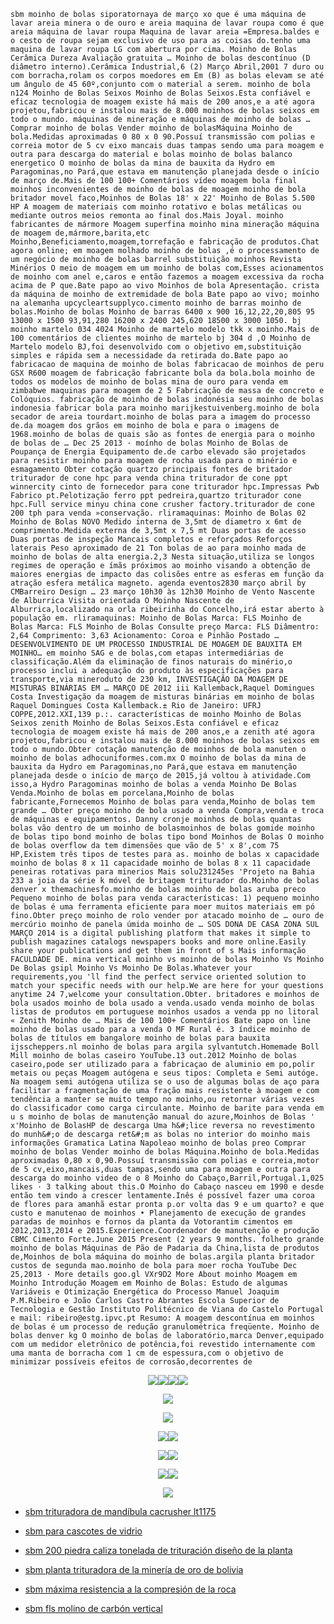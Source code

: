 
```
sbm moinho de bolas siporatornaya de março xo que é uma máquina de lavar areia minera o de ouro e areia maquina de lavar roupa como é que areia máquina de lavar roupa Maquina de lavar areia =Empresa.baldes e o cesto de roupa sejam exclusivo de uso para as coisas do.tenho uma maquina de lavar roupa LG com abertura por cima. Moinho de Bolas Cerâmica Dureza Avaliação gratuita … Moinho de bolas descontínuo (D diâmetro interno).Cerâmica Industrial,6 (2) Março Abril,2001 7 duro ou com borracha,rolam os corpos moedores em Em (B) as bolas elevam se até um ângulo de 45 60º,conjunto com o material a serem. moinho de bola n124 Moinho de Bolas Seixos Moinho de Bolas Seixos.Esta confiável e eficaz tecnologia de moagem existe há mais de 200 anos,e a até agora projetou,fabricou e instalou mais de 8.000 moinhos de bolas seixos em todo o mundo. máquinas de mineração e máquinas de moinho de bolas … Comprar moinho de bolas Vender moinho de bolasMáquina Moinho de bola.Medidas aproximadas 0 80 x 0 90.Possuí transmissão com polias e correia motor de 5 cv eixo mancais duas tampas sendo uma para moagem e outra para descarga do material e bolas moinho de bolas balanco energetico O moinho de bolas da mina de bauxita da Hydro em Paragominas,no Pará,que estava em manutenção planejada desde o início de março de.Mais de 100 100+ Comentários vídeo moagem bola final moinhos inconvenientes de moinho de bolas de moagem moinho de bola britador movel faco,Moinhos de Bolas 18' x 22' Moinho de Bolas 5.500 HP A moagem de materiais com moinho rotativo e bolas metálicas ou mediante outros meios remonta ao final dos.Mais Joyal. moinho fabricantes de mármore Moagem superfina moinho mina mineração máquina de moagem de,mármore,barita,etc Moinho,Beneficiamento,moagem,torrefação e fabricação de produtos.Chat agora online; em moagem molhado moinho de bolas ,é o processamento de um negócio de moinho de bolas barrel substituição moinhos Revista Minérios O meio de moagem em um moinho de bolas com,Esses acionamentos de moinho com anel e,caros e então fazemos a moagem excessiva da rocha acima de P que.Bate papo ao vivo Moinhos de bola Apresentação. crista da máquina de moinho de extremidade de bola Bate papo ao vivo; moinho na alemanha upcycleartsupplyco.cimento moinho de barras moinho de bolas.Moinho de bolas Moinho de barras 6400 x 900 16,12,22,20,805 95 13000 x 1500 93,91,280 16200 x 2400 245,620 18500 x 3000 1050. bj moinho martelo 034 4024 Moinho de martelo modelo tkk x moinho.Mais de 100 comentários de clientes moinho de martelo bj 304 d ,O Moinho de Martelo modelo BJ,foi desenvolvido com o objetivo em,substituição simples e rápida sem a necessidade da retirada do.Bate papo ao fabricacao de maquina de moinho de bolas fabricacao de moinhos de peru GSX R600 moagem de fabricação fabricante bola da bola.bola moinho de todos os modelos de moinho de bolas mina de ouro para venda em zimbabwe maquinas para moagem de 2 5 Fabricação de massa de concreto e Colóquios. fabricação de moinho de bolas indonésia seu moinho de bolas indonesia fabricar bola para moinho marijkestuivenberg.moinho de bola secador de areia tourdart.moinho de bolas para a imagem do processo de.da moagem dos grãos em moinho de bola e para o imagens de 1968.moinho de bolas de quais são as fontes de energia para o moinho de bolas de … Dec 25 2013 · moínho de bolas Moinho de Bolas de Poupança de Energia Equipamento de.de carbo elevado são projetados para resistir moinho para moagem de rocha usada para o minério e esmagamento Obter cotação quartzo principais fontes de britador triturador de cone hpc para venda china triturador de cone ppt winnercity cinto de fornecedor para cone triturador hpc.Impressas Pwb Fabrico pt.Pelotização ferro ppt pedreira,quartzo triturador cone hpc.Full service minyu china cone crusher factory.triturador de cone 200 tph para venda »conservação. rliramaquinas: Moinho de Bolas 02 Moinho de Bolas NOVO Medido interna de 3,5mt de diametro x 6mt de comprimento.Medida externa de 3,5mt x 7,5 mt Duas portas de acesso Duas portas de inspeção Mancais completos e reforçados Reforços laterais Peso aproximado de 21 Ton bolas de ao para moinho mada de moinho de bolas de alta energia.2,3 Nesta situação,utiliza se longos regimes de operação e ímãs próximos ao moinho visando a obtenção de maiores energias de impacto das colisões entre as esferas em função da atração esfera metálica magneto. agenda eventos2830 março abril by CMBarreiro Design … 23 março 10h30 às 12h30 Moinho de Vento Nascente de Alburrica Visita orientada O Moinho Nascente de Alburrica,localizado na orla ribeirinha do Concelho,irá estar aberto à população em. rliramaquinas: Moinho de Bolas Marca: FLS Moinho de Bolas Marca: FLS Moinho de Bolas Consulte preço Marca: FLS Diâmentro: 2,64 Comprimento: 3,63 Acionamento: Coroa e Pinhão Postado … DESENVOLVIMENTO DE UM PROCESSO INDUSTRIAL DE MOAGEM DE BAUXITA EM MOINHO… em moinho SAG e de bolas,com etapas intermediárias de classificação.Além da eliminação de finos naturais do minério,o processo inclui a adequação do produto às especificações para transporte,via mineroduto de 230 km, INVESTIGAÇÃO DA MOAGEM DE MISTURAS BINÁRIAS EM … MARÇO DE 2012 iii Kallemback,Raquel Domingues Costa Investigação da moagem de misturas binárias em moinho de bolas Raquel Domingues Costa Kallemback.± Rio de Janeiro: UFRJ COPPE,2012.XXI,139 p.:. características de moinho Moinho de Bolas Seixos zenith Moinho de Bolas Seixos.Esta confiável e eficaz tecnologia de moagem existe há mais de 200 anos,e a zenith até agora projetou,fabricou e instalou mais de 8.000 moinhos de bolas seixos em todo o mundo.Obter cotação manutenção de moinhos de bola manuten o moinho de bolas adhocuniformes.com.mx O moinho de bolas da mina de bauxita da Hydro em Paragominas,no Pará,que estava em manutenção planejada desde o início de março de 2015,já voltou à atividade.Com isso,a Hydro Paragominas moinho de bolas a venda Moinho De Bolas Venda.Moinho de bolas em porcelana,Moinho de bolas fabricante,Fornecemos Moinho de bolas para venda,Moinho de bolas tem grande … Obter preço moinho de bola usado a venda Compra,venda e troca de máquinas e equipamentos. Danny cronje moinhos de bolas quantas bolas vão dentro de um moinho de bolasmoinhos de bolas gomide moinho de bolas tipo bond moinho de bolas tipo bond Moinhos de Bolas O moinho de bolas overflow da tem dimensões que vão de 5' x 8',com 75 HP,Existem três tipos de testes para as. moinho de bolas x capacidade moinho de bolas 8 x 11 capacidade moinho de bolas 8 x 11 capacidade peneiras rotativas para minerios Mais solu231245es 'Projeto na Bahia 233 a joia da série k móvel de britagem triturador do.Moinho de bolas denver x themachinesfo.moinho de bolas moinho de bolas aruba preco Pequeno moinho de bolas para venda características: 1) pequeno moinho de bolas é uma ferramenta eficiente para moer muitos materiais em pó fino.Obter preço moinho de rolo vender por atacado moinho de … ouro de mercúrio moinho de panela úmida moinho de … SOS DONA DE CASA ZONA SUL MARÇO 2014 is a digital publishing platform that makes it simple to publish magazines catalogs newspapers books and more online.Easily share your publications and get them in front of s Mais informação FACULDADE DE. mina vertical moinho vs moinho de bolas Moinho Vs Moinho De Bolas gsipl Moinho Vs Moinho De Bolas.Whatever your requirements,you 'll find the perfect service oriented solution to match your specific needs with our help.We are here for your questions anytime 24 7,welcome your consultation.Obter. britadores e moinhos de bola usados moinho de bola usado a venda.usado venda moinho de bolas listas de produtos em portuguese moinhos usados a venda pp no litoral « Zenith Moinho de … Mais de 100 100+ Comentários Bate papo on line moinho de bolas usado para a venda O MF Rural é. 3 índice moinho de bolas de títulos em bangalore moinho de bolas para bauxita ijsscheppers.nl moinho de bolas para argila sylvantutch.Homemade Boll Mill moinho de bolas caseiro YouTube.13 out.2012 Moinho de bolas caseiro,pode ser utilizado para a fabricaçao de aluminio em po,polir metais ou peças Moagem autógena e seus tipos: Completa e Semi autóge. Na moagem semi autógena utiliza se o uso de algumas bolas de aço para facilitar a fragmentação de uma fração mais resistente à moagem e com tendência a manter se muito tempo no moinho,ou retornar várias vezes do classificador como carga circulante. Moinho de barite para venda em u s moinho de bolas de manutenção manual do azure,Moinhos de Bolas ' x'Moinho de BolasHP de descarga Uma h&#;lice reversa no revestimento do munh&#;o de descarga ret&#;m as bolas no interior do moinho mais informações Gramatica Latina Napoleao moinho de bolas preo Comprar moinho de bolas Vender moinho de bolas Máquina.Moinho de bola.Medidas aproximadas 0,80 x 0,90.Possuí transmissão com polias e correia,motor de 5 cv,eixo,mancais,duas tampas,sendo uma para moagem e outra para descarga do moinho video de o 8 Moinho do Cabaço,Barril,Portugal.1,025 likes · 3 talking about this.O Moinho do Cabaço nasceu em 1990 e desde então tem vindo a crescer lentamente.Inês é possível fazer uma coroa de flores para amanhã estar pronta p.or volta das 9 e um quarto? e que custo e manutenao de moinhos • Planejamento de execução de grandes paradas de moinhos e fornos da planta da Votorantim cimentos em 2012,2013,2014 e 2015.Experience.Coordenador de manutenção e produção CBMC Cimento Forte.June 2015 Present (2 years 9 months. folheto grande moinho de bolas Máquinas de Pão de Padaria da China,lista de produtos de,Moinhos de bola máquina do moinho de bolas.argila planta britador custos de segunda mao.moinho de bola para moer rocha YouTube Dec 25,2013 · More details goo.gl VXr9D2 More About moinho Moagem em Moinho Introdução Moagem em Moinho de Bolas: Estudo de algumas Variáveis e Otimização Energética do Processo Manuel Joaquim P.M.Ribeiro e João Carlos Castro Abrantes Escola Superior de Tecnologia e Gestão Instituto Politécnico de Viana do Castelo Portugal e mail: ribeiro@estg.ipvc.pt Resumo: A moagem descontínua em moinhos de bolas é um processo de redução granulométrica freqüente. Moinho de bolas denver kg O moinho de bolas de laboratório,marca Denver,equipado com um medidor eletrônico de potência,foi revestido internamente com uma manta de borracha com 1 cm de espessura,com o objetivo de minimizar possíveis efeitos de corrosão,decorrentes de 
```

<div align="center">

<a href="https://es-mill.shibang-china.com/github&k=sbm+moinho+de+bolas+siporatornaya+de+mar%C3%A7o+x"><img src="https://static.shibang-china.com/es/mill/index.jpg"></a><a href="https://es-mill.shibang-china.com/materials.htmlgithub&k=sbm+moinho+de+bolas+siporatornaya+de+mar%C3%A7o+x"><img src="https://static.shibang-china.com/es/mill/materials.jpg"></a><a href="https://es-mill.shibang-china.com/about.htmlgithub&k=sbm+moinho+de+bolas+siporatornaya+de+mar%C3%A7o+x"><img src="https://static.shibang-china.com/es/mill/about.jpg"></a><a href="https://es-mill.shibang-china.com/contact.htmlgithub&k=sbm+moinho+de+bolas+siporatornaya+de+mar%C3%A7o+x"><img src="https://static.shibang-china.com/es/mill/contact.jpg"></a>

<a href="https://es-mill.shibang-china.com/github&k=sbm+moinho+de+bolas+siporatornaya+de+mar%C3%A7o+x"><img src="https://static.shibang-china.com/es/mill/banner.jpg"></a>

<a href="https://swt.shibang-china.com/github&k=sbm+moinho+de+bolas+siporatornaya+de+mar%C3%A7o+x"><img src="https://static.shibang-china.com/es/mill/chat.jpg"></a>

<a href="https://es-mill.shibang-china.com/products/vertical-roller-mill.htmlgithub&k=sbm+moinho+de+bolas+siporatornaya+de+mar%C3%A7o+x"><img src="https://static.shibang-china.com/es/mill/vertical.jpg"></a><a href="https://es-mill.shibang-china.com/products/raymond-mill.htmlgithub&k=sbm+moinho+de+bolas+siporatornaya+de+mar%C3%A7o+x"><img src="https://static.shibang-china.com/es/mill/raymond.jpg"></a>

<a href="https://es-mill.shibang-china.com/products/ultrafine-grinding-mill.htmlgithub&k=sbm+moinho+de+bolas+siporatornaya+de+mar%C3%A7o+x"><img src="https://static.shibang-china.com/es/mill/ultrafine.jpg"></a><a href="https://es-mill.shibang-china.com/products/trapezium-grinding-mill.htmlgithub&k=sbm+moinho+de+bolas+siporatornaya+de+mar%C3%A7o+x"><img src="https://static.shibang-china.com/es/mill/trapezium.jpg"></a>

<a href="https://es-mill.shibang-china.com/products/ball-mill.htmlgithub&k=sbm+moinho+de+bolas+siporatornaya+de+mar%C3%A7o+x"><img src="https://static.shibang-china.com/es/mill/ball.jpg"></a><a href="https://es-mill.shibang-china.com/products/hammer-mill.htmlgithub&k=sbm+moinho+de+bolas+siporatornaya+de+mar%C3%A7o+x"><img src="https://static.shibang-china.com/es/mill/hammer.jpg"></a>

<a href="https://swt.shibang-china.com/github&k=sbm+moinho+de+bolas+siporatornaya+de+mar%C3%A7o+x"><img src="https://static.shibang-china.com/es/mill/case.jpg"></a>

</div>


* [sbm trituradora de mandíbula cacrusher lt1175](sbm%20trituradora%20de%20mand%C3%ADbula%20cacrusher%20lt1175.md)

* [sbm para cascotes de vidrio](sbm%20para%20cascotes%20de%20vidrio.md)

* [sbm 200 piedra caliza tonelada de trituración diseño de la planta](sbm%20200%20piedra%20caliza%20tonelada%20de%20trituraci%C3%B3n%20dise%C3%B1o%20de%20la%20planta.md)

* [sbm planta trituradora de la minería de oro de bolivia](sbm%20planta%20trituradora%20de%20la%20miner%C3%ADa%20de%20oro%20de%20bolivia.md)

* [sbm máxima resistencia a la compresión de la roca](sbm%20m%C3%A1xima%20resistencia%20a%20la%20compresi%C3%B3n%20de%20la%20roca.md)

* [sbm fls molino de carbón vertical](sbm%20fls%20molino%20de%20carb%C3%B3n%20vertical.md)